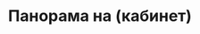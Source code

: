 ---
layout: /panorama.ect
project: '/web/projects/private/the-alchimist'
image: 'http://hub.acherno.com/svn/alhimika/Site/Panorami/Trayan_Ivan_Vaov_Kabinet_Panorama_01_N.jpg'
title: 'Панорама на (кабинет)'
sitemap: false
---